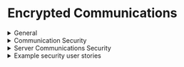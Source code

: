 # Encrypted Communications

<details>
  <summary> General </summary>
  
* Always use strong encryption, regardless of the sensitivity of the data being transmitted.
* Enable and order allowed algorithms and ciphers, prioritizing for strength.
* Disable deprecated or known insecure algorithms, ciphers, and configurations.
* Use the most recent versions of TLS review tools like SSLyze or TLS scanners periodically to sort the allowed algorithms and ciphers.
* Secure communications between all hosts in a system, including: 
  * Monitoring systems
  * Management tools
  * Remote access systems
  * Middleware
  * Databases
  * Directories
  * External systems
</details>

<details>
  <summary> Communication Security </summary>
  
* Use TLS for all client connectivity.
* Do not permit clients to fall back to insecure protocols.
</details>

<details>
  <summary> Server Communications Security </summary>
  
* Use trusted TLS certificates for connections to and from the server. 
* Where internally generated or self-signed certificates are used, configure the server to only trust specific internal CAs 
and specific self-signed certificates. 
* Reject all unexpected certificates.
* Use encrypted communications for all connections including for management ports, monitoring, authentication, API, 
web service calls, database, cloud, serverless, mainframe, external, and partner connections.
* Authenticate all encrypted connections with external systems that involve sensitive information or functionality.
* Enable proper certification revocation, such as with Online Certificate Status Protocol (OCSP) Stapling.
* Log backend TLS connection failures.
</details>

<details>
  <summary> Example security user stories </summary>
  
* As a user, I want the application to use TLS 1.2 or later for all client communications and does not fall back to an unencrypted 
or insecure, lower state.
* As a user, I want the application to encrypt all communication channels for inbound and outbound connections.
* As a user, I want the application to authenticate all external communication connections where my sensitive data is transmitted.
</details>
